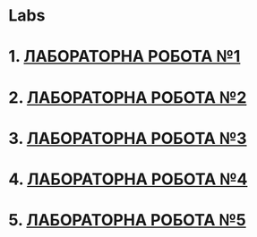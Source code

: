 # Labs
# 1. [ЛАБОРАТОРНА РОБОТА №1](https://github.com/vkrenta/devlabs/tree/master/lab1)
# 2. [ЛАБОРАТОРНА РОБОТА №2](https://github.com/vkrenta/devlabs/tree/master/lab2)
# 3. [ЛАБОРАТОРНА РОБОТА №3](https://github.com/vkrenta/devlabs/tree/master/lab3)
# 4. [ЛАБОРАТОРНА РОБОТА №4](https://github.com/vkrenta/devlabs/tree/master/lab4)
# 5. [ЛАБОРАТОРНА РОБОТА №5](https://github.com/vkrenta/devlabs/tree/master/lab5)
